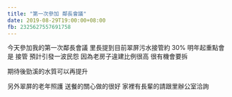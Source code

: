 ```yaml
---
title: "第一次參加 鄰長會議"
date: 2019-08-29T19:00:00+08:00
fb: 2325627557691758
---
```


今天參加我的第一次鄰長會議
里長提到目前翠屏污水接管約 30%
明年起重點會是 接管 預計引發一波民怨
因為老房子違建比例很高 很有機會要拆

期待後勁溪的水質可以再提升

另外翠屏的老年照護 送餐的關心做的很好
家裡有長輩的請跟里辦公室洽詢
